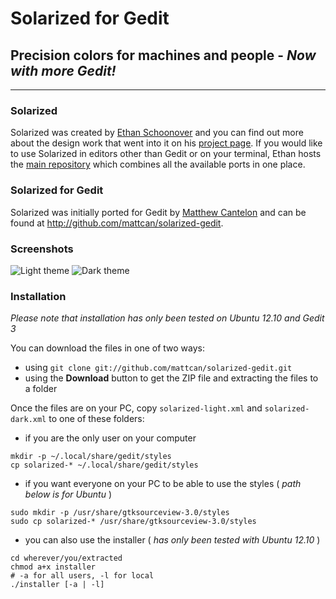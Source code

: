 # Solarized for Gedit

## Precision colors for machines and people - _Now with more Gedit!_

---

### Solarized

Solarized was created by [Ethan Schoonover][ES] and you can find out more
about the design work that went into it on his [project page][ES-solarized]. If
you would like to use Solarized in editors other than Gedit or on your terminal,
Ethan hosts the [main repository][SolarizedRepo] which combines all the available
ports in one place.

### Solarized for Gedit

Solarized was initially ported for Gedit by [Matthew Cantelon][MC] and can be
found at <http://github.com/mattcan/solarized-gedit>.

### Screenshots

![Light theme][LightImg]
![Dark theme][DarkImg]

### Installation

_Please note that installation has only been tested on Ubuntu 12.10 and Gedit 3_

You can download the files in one of two ways:

* using `git clone git://github.com/mattcan/solarized-gedit.git`
* using the **Download** button to get the ZIP file and extracting the files to
  a folder

Once the files are on your PC, copy `solarized-light.xml` and `solarized-dark.xml`
to one of these folders:

* if you are the only user on your computer

```
mkdir -p ~/.local/share/gedit/styles
cp solarized-* ~/.local/share/gedit/styles
```

* if you want everyone on your PC to be able to use the styles ( _path
  below is for Ubuntu_ )

```
sudo mkdir -p /usr/share/gtksourceview-3.0/styles
sudo cp solarized-* /usr/share/gtksourceview-3.0/styles
```

* you can also use the installer ( _has only been tested with Ubuntu 12.10_ )

```
cd wherever/you/extracted
chmod a+x installer
# -a for all users, -l for local
./installer [-a | -l]
```
	
[ES]: http://ethanschoonover.com
[ES-Solarized]: http://ethanschoonover.com/solarized
[SolarizedRepo]: https://github.com/altercation/solarized
[MC]: http://matthewcantelon.ca
[LightImg]: https://github.com/mattcan/solarized-gedit/raw/master/img/solarized_light.png
[DarkImg]: https://github.com/mattcan/solarized-gedit/raw/master/img/solarized_dark.png
